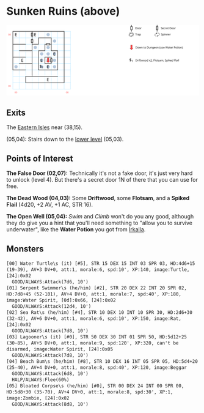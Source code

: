 # Sunken Ruins (above)

![map](sunken-ruins.svg)

## Exits

The [Eastern Isles](dilmun.md) near (38,15).

(05,04): Stairs down to the [lower level](sunken-dungeon.md) (05,03).

## Points of Interest

**The False Door (02,07):** Technically it's not a fake door, it's just very hard to unlock (level 4). But there's a secret door 1N of there that you can use for free.

**The Dead Wood (04,03):** Some **Driftwood**, some **Flotsam**, and a **Spiked Flail** (4d20, +2 AV, +1 AC, STR 16).

**The Open Well (05,04):** *Swim* and *Climb* won't do you any good, although they do give you a hint that you'll need something to "allow you to survive underwater", like the **Water Potion** you got from [Irkalla](magan-underworld.md).

## Monsters

    [00] Water Turtle\s (it) [#5], STR 15 DEX 15 INT 03 SPR 03, HD:4d6+15 (19-39), AV+3 DV+0, att:1, morale:6, spd:10', XP:140, image:Turtle, [24]:0x02
      GOOD/ALWAYS:Attack(7d6, 10')
    [01] Serpent Swimmer\s (he/him) [#2], STR 20 DEX 22 INT 20 SPR 02, HD:7d8+45 (52-101), AV+4 DV+0, att:1, morale:7, spd:40', XP:180, image:Water Spirit, [0d]:0x66, [24]:0x02
      GOOD/ALWAYS:Attack(12d4, 10')
    [02] Sea Rat\s (he/him) [#4], STR 10 DEX 10 INT 10 SPR 30, HD:2d6+30 (32-42), AV+6 DV+0, att:1, morale:6, spd:10', XP:150, image:Rat, [24]:0x02
      GOOD/ALWAYS:Attack(7d8, 10')
    [03] Lagooner\s (it) [#0], STR 50 DEX 30 INT 01 SPR 50, HD:5d12+25 (30-85), AV+5 DV+0, att:1, morale:9, spd:120', XP:320, can't be disarmed, image:Water Spirit, [24]:0x05
      GOOD/ALWAYS:Attack(7d8, 10')
    [04] Beach Bum\s (he/him) [#8], STR 10 DEX 16 INT 05 SPR 05, HD:5d4+20 (25-40), AV+4 DV+0, att:1, morale:8, spd:40', XP:120, image:Beggar
      GOOD/ALWAYS:Attack(6d8, 10')
      HALP/ALWAYS:Flee(60%)
    [05] Bloated Corpse\s (he/him) [#0], STR 00 DEX 24 INT 00 SPR 00, HD:5d8+30 (35-70), AV+4 DV+0, att:1, morale:8, spd:30', XP:1, image:Zombie, [24]:0x02
      GOOD/ALWAYS:Attack(8d8, 10')